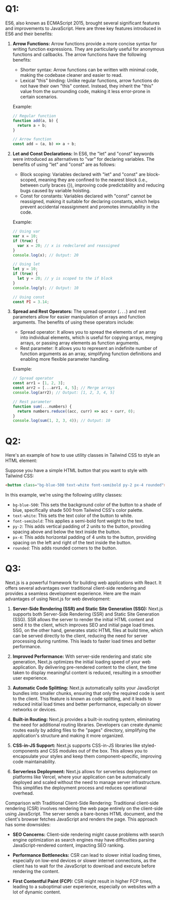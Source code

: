 # Q1:
ES6, also known as ECMAScript 2015, brought several significant features and improvements to JavaScript. Here are three key features introduced in ES6 and their benefits:

1. **Arrow Functions:**
   Arrow functions provide a more concise syntax for writing function expressions. They are particularly useful for anonymous functions and callbacks. The arrow functions have the following benefits:
   - Shorter syntax: Arrow functions can be written with minimal code, making the codebase cleaner and easier to read.
   - Lexical "this" binding: Unlike regular functions, arrow functions do not have their own "this" context. Instead, they inherit the "this" value from the surrounding code, making it less error-prone in certain scenarios.

   Example:
   ```javascript
   // Regular function
   function add(a, b) {
     return a + b;
   }

   // Arrow function
   const add = (a, b) => a + b;
   ```

2. **Let and Const Declarations:**
   In ES6, the "let" and "const" keywords were introduced as alternatives to "var" for declaring variables. The benefits of using "let" and "const" are as follows:
   - Block scoping: Variables declared with "let" and "const" are block-scoped, meaning they are confined to the nearest block (i.e., between curly braces {}), improving code predictability and reducing bugs caused by variable hoisting.
   - Const for constants: Variables declared with "const" cannot be reassigned, making it suitable for declaring constants, which helps prevent accidental reassignment and promotes immutability in the code.

   Example:
   ```javascript
   // Using var
   var x = 10;
   if (true) {
     var x = 20; // x is redeclared and reassigned
   }
   console.log(x); // Output: 20

   // Using let
   let y = 10;
   if (true) {
     let y = 20; // y is scoped to the if block
   }
   console.log(y); // Output: 10

   // Using const
   const PI = 3.14;
   ```

3. **Spread and Rest Operators:**
   The spread operator (`...`) and rest parameters allow for easier manipulation of arrays and function arguments. The benefits of using these operators include:
   - Spread operator: It allows you to spread the elements of an array into individual elements, which is useful for copying arrays, merging arrays, or passing array elements as function arguments.
   - Rest parameter: It allows you to represent an indefinite number of function arguments as an array, simplifying function definitions and enabling more flexible parameter handling.

   Example:
   ```javascript
   // Spread operator
   const arr1 = [1, 2, 3];
   const arr2 = [...arr1, 4, 5]; // Merge arrays
   console.log(arr2); // Output: [1, 2, 3, 4, 5]

   // Rest parameter
   function sum(...numbers) {
     return numbers.reduce((acc, curr) => acc + curr, 0);
   }
   console.log(sum(1, 2, 3, 4)); // Output: 10
   ```

# Q2:

Here's an example of how to use utility classes in Tailwind CSS to style an HTML element:

Suppose you have a simple HTML button that you want to style with Tailwind CSS:

```html
<button class="bg-blue-500 text-white font-semibold py-2 px-4 rounded">Click Me</button>
```

In this example, we're using the following utility classes:

- `bg-blue-500`: This sets the background color of the button to a shade of blue, specifically shade 500 from Tailwind CSS's color palette.
- `text-white`: This sets the text color of the button to white.
- `font-semibold`: This applies a semi-bold font weight to the text.
- `py-2`: This adds vertical padding of 2 units to the button, providing spacing above and below the text inside the button.
- `px-4`: This adds horizontal padding of 4 units to the button, providing spacing on the left and right of the text inside the button.
- `rounded`: This adds rounded corners to the button.

# Q3:
Next.js is a powerful framework for building web applications with React. It offers several advantages over traditional client-side rendering and provides a seamless development experience. Here are the main advantages of using Next.js for web development:

1. **Server-Side Rendering (SSR) and Static Site Generation (SSG):**
   Next.js supports both Server-Side Rendering (SSR) and Static Site Generation (SSG). SSR allows the server to render the initial HTML content and send it to the client, which improves SEO and initial page load times. SSG, on the other hand, generates static HTML files at build time, which can be served directly to the client, reducing the need for server processing during runtime. This leads to faster load times and better performance.

2. **Improved Performance:**
   With server-side rendering and static site generation, Next.js optimizes the initial loading speed of your web application. By delivering pre-rendered content to the client, the time taken to display meaningful content is reduced, resulting in a smoother user experience.

3. **Automatic Code Splitting:**
   Next.js automatically splits your JavaScript bundles into smaller chunks, ensuring that only the required code is sent to the client. This feature is known as code splitting, and it leads to reduced initial load times and better performance, especially on slower networks or devices.

4. **Built-in Routing:**
   Next.js provides a built-in routing system, eliminating the need for additional routing libraries. Developers can create dynamic routes easily by adding files to the "pages" directory, simplifying the application's structure and making it more organized.

5. **CSS-in-JS Support:**
   Next.js supports CSS-in-JS libraries like styled-components and CSS modules out of the box. This allows you to encapsulate your styles and keep them component-specific, improving code maintainability.

6. **Serverless Deployment:**
   Next.js allows for serverless deployment on platforms like Vercel, where your application can be automatically deployed and scaled without the need to manage server infrastructure. This simplifies the deployment process and reduces operational overhead.

Comparison with Traditional Client-Side Rendering:
Traditional client-side rendering (CSR) involves rendering the web page entirely on the client-side using JavaScript. The server sends a bare-bones HTML document, and the client's browser fetches JavaScript and renders the page. This approach has some downsides:

- **SEO Concerns:** Client-side rendering might cause problems with search engine optimization as search engines may have difficulties parsing JavaScript-rendered content, impacting SEO ranking.

- **Performance Bottlenecks:** CSR can lead to slower initial loading times, especially on low-end devices or slower internet connections, as the client has to wait for the JavaScript to download and execute before rendering the content.

- **First Contentful Paint (FCP):** CSR might result in higher FCP times, leading to a suboptimal user experience, especially on websites with a lot of dynamic content.

